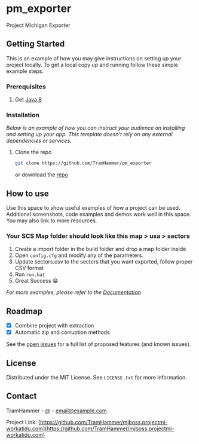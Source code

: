 # pm_exporter
Project Michigan Exporter

<!-- GETTING STARTED -->
## Getting Started

This is an example of how you may give instructions on setting up your project locally.
To get a local copy up and running follow these simple example steps.

### Prerequisites
1. Get [Java 8](https://www.oracle.com/java/technologies/java8.html)

### Installation

_Below is an example of how you can instruct your audience on installing and setting up your app. This template doesn't rely on any external dependencies or services._

1. Clone the repo
   ```sh
   git clone https://github.com/TramHammer/pm_exporter
   ```
   or download the [repo](https://github.com/TramHammer/pm_exporter/releases/new)

<!-- USAGE EXAMPLES -->
## How to use

Use this space to show useful examples of how a project can be used. Additional screenshots, code examples and demos work well in this space. You may also link to more resources.
### Your SCS Map folder should look like this map > usa > sectors

1. Create a import folder in the build folder and drop a map folder inside
2. Open `config.cfg` and modify any of the parameters.
3. Update sectors.csv to the sectors that you want exported, follow proper CSV format
4. Run `run.bat`
5. Great Success 😁

_For more examples, please refer to the [Documentation](https://example.com)_



<!-- ROADMAP -->
## Roadmap
- [x] Combine project with extraction
- [x] Automatic zip and corruption methods

See the [open issues](https://github.com/TramHammer/pm_exporter/issues) for a full list of proposed features (and known issues).


<!-- LICENSE -->
## License

Distributed under the MIT License. See `LICENSE.txt` for more information.



<!-- CONTACT -->
## Contact

TramHammer - [@](@TramHammer) - email@example.com

Project Link: [https://github.com/TramHammer/mjboss.projectmi-workatidu.com](https://github.com/TramHammer/mjboss.projectmi-workatidu.com)

